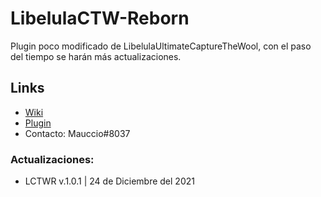 # LibelulaCTW-Reborn
Plugin poco modificado de LibelulaUltimateCaptureTheWool, con el paso del tiempo se harán más actualizaciones.
## Links
- [Wiki](https://lovesaura1170.gitbook.io/libelulactw-reborn/)
- [Plugin](https://github.com/Mauccio/LibelulaCTW-Reborn/releases/tag/1.0)
- Contacto: Mauccio#8037

### Actualizaciones: 
- LCTWR v.1.0.1 | 24 de Diciembre del 2021
